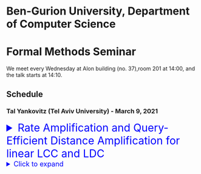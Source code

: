 # Ben-Gurion University, Department of Computer Science
# Formal Methods Seminar

We meet every Wednesday at Alon building (no. 37),room 201 at 14:00, and the talk starts at 14:10.

## Schedule

### Tal Yankovitz (Tel Aviv University)  -   March 9, 2021
<details>  <summary style="font-size: 28px; color: blue;"> Rate Amplification and Query-Efficient Distance Amplification for linear LCC and LDC </summary> 
We show a rate amplification procedure for Locally Correctable Codes (LCC). The procedure converts any $q$-query linear LCC, having rate $\rho$ and, say, constant distance to an asymptotically good LCC with $q^{\poly(1/\rho)}$ queries. We also show a distance amplification procedure for Locally Decodable Codes (LDC) that converts any linear LDC with distance $\delta$ and, say, constant rate to an asymptotically good LDC. The query complexity only suffers a multiplicative overhead that is roughly equal to the query complexity of a length $1/\delta$ asymptotically good LDC. This improves upon the $\poly(1/\delta)$ overhead obtained by the AEL distance amplification procedure by [AL96, AEL95]. As linear LCC are LDC, this establishes that the construction of asymptotically good LDC is reduced, with a minor overhead in query complexity, to the problem of constructing (somewhat) negligible rate, (extremely) negligible distance linear LDC.</details>

<details>
  <summary style="font-size: 18px; color: blue;">Click to expand</summary>
  
  This is the content that will be hidden until the user clicks the summary.
</details>
